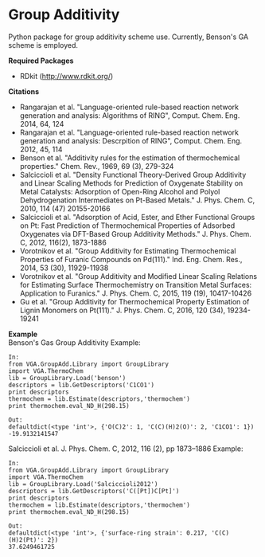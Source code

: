 # Group Additivity
Python package for group additivity scheme use. 
Currently, Benson's GA scheme is employed.

**Required Packages**
- RDkit (http://www.rdkit.org/)

**Citations**
- Rangarajan et al. "Language-oriented rule-based reaction network generation and analysis: Algorithms of RING", Comput. Chem. Eng. 2014, 64, 124
- Rangarajan et al. "Language-oriented rule-based reaction network generation and analysis: Descrpition of RING", Comput. Chem. Eng. 2012, 45, 114
- Benson et al. "Additivity rules for the estimation of thermochemical properties." Chem. Rev., 1969, 69 (3), 279-324
- Salciccioli et al. "Density Functional Theory-Derived Group Additivity and Linear Scaling Methods for Prediction of Oxygenate Stability on Metal Catalysts: Adsorption of Open-Ring Alcohol and Polyol Dehydrogenation Intermediates on Pt-Based Metals." J. Phys. Chem. C, 2010, 114 (47) 20155-20166
- Salciccioli et al. "Adsorption of Acid, Ester, and Ether Functional Groups on Pt: Fast Prediction of Thermochemical Properties of Adsorbed Oxygenates via DFT-Based Group Additivity Methods." J. Phys. Chem. C, 2012, 116(2), 1873-1886
- Vorotnikov et al. "Group Additivity for Estimating Thermochemical Properties of Furanic Compounds on Pd(111)." Ind. Eng. Chem. Res., 2014, 53 (30), 11929-11938
- Vorotnikov et al. "Group Additivity and Modified Linear Scaling Relations for Estimating Surface Thermochemistry on Transition Metal Surfaces: Application to Furanics." J. Phys. Chem. C, 2015, 119 (19), 10417-10426
- Gu et al. "Group Additivity for Thermochemical Property Estimation of Lignin Monomers on Pt(111)." J. Phys. Chem. C, 2016, 120 (34), 19234-19241

**Example**  
Benson's Gas Group Additivity Example:
```
In:
from VGA.GroupAdd.Library import GroupLibrary
import VGA.ThermoChem
lib = GroupLibrary.Load('benson')
descriptors = lib.GetDescriptors('C1CO1')
print descriptors
thermochem = lib.Estimate(descriptors,'thermochem')
print thermochem.eval_ND_H(298.15)

Out:
defaultdict(<type 'int'>, {'O(C)2': 1, 'C(C)(H)2(O)': 2, 'C1CO1': 1})
-19.9132141547
```
Salciccioli et al. J. Phys. Chem. C, 2012, 116 (2), pp 1873–1886 Example:
```
In:
from VGA.GroupAdd.Library import GroupLibrary
import VGA.ThermoChem
lib = GroupLibrary.Load('Salciccioli2012')
descriptors = lib.GetDescriptors('C([Pt])C[Pt]')
print descriptors
thermochem = lib.Estimate(descriptors,'thermochem')
print thermochem.eval_ND_H(298.15)

Out:
defaultdict(<type 'int'>, {'surface-ring strain': 0.217, 'C(C)(H)2(Pt)': 2})
37.6249461725
```
